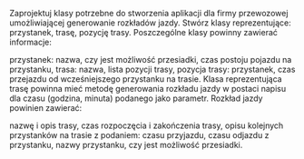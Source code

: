 Zaprojektuj klasy potrzebne do stworzenia aplikacji dla firmy przewozowej umożliwiającej generowanie rozkładów jazdy.
Stwórz klasy reprezentujące: przystanek, trasę, pozycję trasy.
Poszczególne klasy powinny zawierać informacje:

przystanek: nazwa, czy jest możliwość przesiadki, czas postoju pojazdu na przystanku,
trasa: nazwa, lista pozycji trasy,
pozycja trasy: przystanek, czas przejazdu od wcześniejszego przystanku na trasie.
Klasa reprezentująca trasę powinna mieć metodę generowania rozkładu jazdy w postaci napisu dla czasu (godzina, minuta) podanego jako parametr.
Rozkład jazdy powinien zawierać:

nazwę i opis trasy,
czas rozpoczęcia i zakończenia trasy,
opisu kolejnych przystanków na trasie z podaniem:
czasu przyjazdu,
czasu odjazdu z przystanku,
nazwy przystanku,
czy jest możliwość przesiadki.
